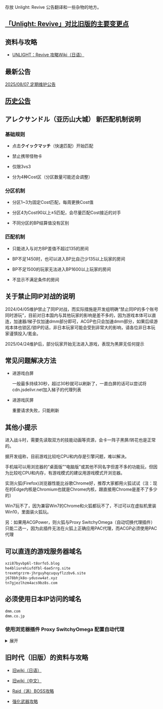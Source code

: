 存放 Unlight: Revive 公告翻译和一些杂物的地方。

## [「Unlight: Revive」对比旧版的主要变更点](MajorChanges.md)

## 资料与攻略

- [UNLIGHT：Revive 攻略Wiki（日语）](https://unlightrevive.wikiru.jp/)

## 最新公告

[2025/08/07 定期维护公告](20250807.md)

## [历史公告](history/)

## アレクサンドル（亚历山大城） 新匹配机制说明

### 基础规则

- 点击**クイックマッチ**（快速匹配）开始匹配

- 禁止携带怪物卡

- 仅限3vs3

- 分为4种Cost区（分区数量可能还会调整）

### 分区机制

- 分区1~3为固定Cost匹配，每周更换Cost值

- 分区4为Cost90以上±5匹配，会尽量匹配Cost接近的对手

- 不同分区的BP结算值没有区别

### 匹配机制

- 只能进入与对方BP差值不超过135的房间

- BP不足1450时，也可以进入BP比自己少135以上玩家的房间

- BP不足1500的玩家无法进入BP1600以上玩家的房间

- 不显示不满足条件的房间



## 关于禁止同IP对战的说明

2024/04/05维护禁止了同IP对战，而实际措施是开发组明确“禁止同IP的多个账号同时游玩”，目前对日本国内与其他玩家的影响是差不多的，因为游戏本体可以直连，加速器/梯子仅加速dmm部分即可，ACGP也只会加速dmm部分，如果后续游戏本体也锁区/锁IP的话，非日本玩家可能会受到非常大的影响，请各位非日本玩家谨慎投入/氪金。

2025/04/24维护后，部分玩家开始无法进入游戏，表现为黑屏无任何提示



## 常见问题解决方法

- 进游戏白屏

  一般最多持续30秒，超过30秒就可以刷新了，一直白屏的话可以尝试将cdn.jsdelivr.net加入梯子的代理列表

- 进游戏灰屏

  重要请求失败，只能刷新



## 其他小提示

进入战斗时，需要先读取双方的技能动画等资源，会卡一阵子黑屏/转花也是正常的。

据开发组称，目前游戏比较吃CPU和内存是引擎问题，难以解决。

手机端可以用浏览器的“桌面版”“电脑版”或其他不同名字但差不多的功能玩，但因为比较吃CPU和内存，有游戏模式的建议用游戏模式开浏览器。

实测火狐(Firefox)浏览器性能比谷歌Chrome好，推荐大家都用火狐试试（注：现在的Edge内核是Chromium也就是Chrome内核，跟直接用Chrome是差不了多少的）

Win7玩不了，因为兼容Win7的Chrome和火狐都玩不了，不过可以在虚拟机里装Win10，里面装火狐玩。

另：如果用ACGPower，则火狐与Proxy SwitchyOmega（自动切换代理插件）只能二选一，因为此插件无法在火狐上正确应用PAC代理，而ACGP必须使用PAC代理



## 可以直连的游戏服务器域名

```
xzi87byvbp6l-t8orfo5.blog
he4bliurehiufdfbl-6ae5rrg.site
trexmtgrzrm-jhrguyhqcuquyflzzbv6.site
j678bhjk8o-ydusvw4at.xyz
tn7gjezlhzm4acs9bz8s.com
```

## 必须使用日本IP访问的域名

```
dmm.com
dmm.co.jp
```

### 使用浏览器插件 Proxy SwitchyOmega 配置自动代理

<details>

<summary>展开</summary>

**首先需要确认使用的加速器/梯子有可直接使用的本地客户端（可查看端口号）或远端IP+端口/域名+端口**

安装插件： [Chrome](https://chrome.google.com/webstore/detail/padekgcemlokbadohgkifijomclgjgif) | [Firefox](https://addons.mozilla.org/firefox/addon/switchyomega/)

![自动代理设置1](imgs/ProxySwitchyOmega_Config1.png)

1. 按加速器/梯子的配置选择协议

2. 如果是本地客户端，则填入```127.0.0.1```，否则填入对应的远端IP或域名

3. 填入代理端口

![自动代理设置2](imgs/ProxySwitchyOmega_Config2.png)

4. 如图，红框部分全部按图中配置

   [条件设置]分别为 ```*.dmm.com```、```*.dmm.co.jp```

   - 如果后续进游戏一直白屏，可以在这里多添加一个 ```*.cdn.jsdelivr.net``` 试试（相同设置）

5. 应用选项

![自动代理设置3](imgs/ProxySwitchyOmega_Config3.png)

6. 找到浏览器中这个扩展程序的按钮并点击打开菜单

![自动代理设置4](imgs/ProxySwitchyOmega_Config4.png)

7. 点击auto switch切换至自动代理模式，完成。

### 稍微高级一点的配置

可以配置规则列表，让一些常见的需要加速器/梯子的网站也能够自动代理

![自动代理设置5](imgs/ProxySwitchyOmega_Config5.png)

8. 在此处点击proxy切换至proxy模式（所有流量都走加速器/梯子）

![自动代理设置6](imgs/ProxySwitchyOmega_Config6.png)

9. 添加规则列表

![自动代理设置7](imgs/ProxySwitchyOmega_Config7.png)

10. 勾选启用规则列表

11. 选择列表匹配项使用proxy（代理）模式

12. 如图

13. ```https://raw.githubusercontent.com/gfwlist/gfwlist/master/gfwlist.txt```

14. 立即更新列表

15. 确认显示绿背景色的 ```规则列表最后更新时间：xxx...``` 即成功

16. 切换回auto switch模式（图略），完成。

</details>



## 旧时代（旧版）的资料与攻略

- [旧wiki（日语）](https://wikiwiki.jp/unlight_2ch/)

- [旧wiki（中文）](https://w.atwiki.jp/unlight-fbtw/)

- <a href="//ul.kuriko.top/raid" target="_blank">Raid（涡）BOSS攻略</a>

- <a href="//ul.kuriko.top/weaponex" target="_blank">强化武器攻略</a>

